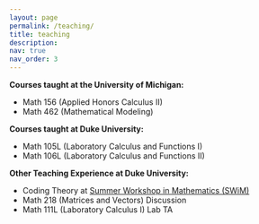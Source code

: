 ```yaml
---
layout: page
permalink: /teaching/
title: teaching
description: 
nav: true
nav_order: 3
---
```


**Courses taught at the University of Michigan:** 
* Math 156 (Applied Honors Calculus II)
* Math 462 (Mathematical Modeling)

**Courses taught at Duke University:**
* Math 105L (Laboratory Calculus and Functions I)
* Math 106L (Laboratory Calculus and Functions II)

**Other Teaching Experience at Duke University:**
* Coding Theory at [Summer Workshop in Mathematics (SWiM)](https://sites.duke.edu/swim/)
* Math 218 (Matrices and Vectors) Discussion
* Math 111L (Laboratory Calculus I) Lab TA









